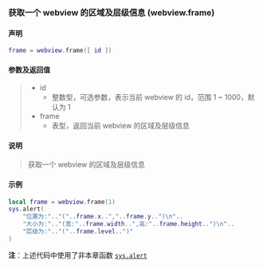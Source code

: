 ### 获取一个 webview 的区域及层级信息 \(**webview\.frame**\)


#### 声明
```lua
frame = webview.frame([ id ])
```


#### 参数及返回值
> - id
>   - 整数型，可选参数，表示当前 webview 的 id，范围 1 ~ 1000，默认为 1
> - frame
>   - 表型，返回当前 webview 的区域及层级信息


#### 说明
> 获取一个 webview 的区域及层级信息  


#### 示例  
```lua
local frame = webview.frame(1)
sys.alert(
    "位置为:".."("..frame.x..","..frame.y..")\n"..
    "大小为:".."(宽:"..frame.width..",高:"..frame.height..")\n"..
    "层级为:".."("..frame.level..")"
)
```
**注**：上述代码中使用了非本章函数 [`sys.alert`](/Handbook/sys/sys.alert.md)  

